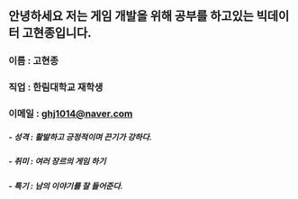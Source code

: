 ## 안녕하세요 저는 게임 개발을 위해 공부를 하고있는 빅데이터 고현종입니다.

### 이름 : 고현종
### 직업 : 한림대학교 재학생
### 이메일 : ghj1014@naver.com

##### - 성격 : 활발하고 긍정적이며 끈기가 강하다.
##### - 취미 : 여러 장르의 게임 하기
##### - 특기 : 남의 이야기를 잘 들어준다.
<!--
# 이름 : 고현종
# 직업 : 한림대학교 재학생
# 이메일 : ghj1014@naver.com
성격 : 활발하고 긍정적이며 끈기가 강하다.
취미 : 여러 장르의 게임 하기
특기 : 남의 이야기를 잘 들어준다.

- 🔭 I’m currently working on ...
- 🌱 I’m currently learning ...
- 👯 I’m looking to collaborate on ...
- 🤔 I’m looking for help with ...
- 💬 Ask me about ...
- 📫 How to reach me: ...
- 😄 Pronouns: ...
- ⚡ Fun fact: ...
-->
